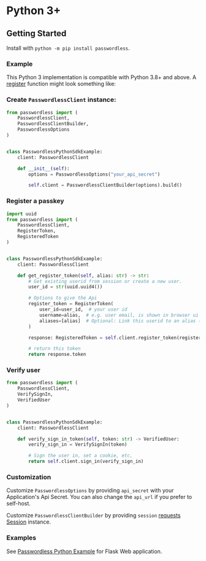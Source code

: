 # Python 3+

## Getting Started

Install with `python -m pip install passwordless`.

### Example

This Python 3 implementation is compatible with Python 3.8+ and above. A [register](../api#register-token) function might look something like:

### Create `PasswordlessClient` instance:

```python
from passwordless import (
    PasswordlessClient,
    PasswordlessClientBuilder,
    PasswordlessOptions
)


class PasswordlessPythonSdkExample:
    client: PasswordlessClient

    def __init__(self):
        options = PasswordlessOptions("your_api_secret")

        self.client = PasswordlessClientBuilder(options).build()

```

### Register a passkey

```python
import uuid
from passwordless import (
    PasswordlessClient,
    RegisterToken,
    RegisteredToken
)


class PasswordlessPythonSdkExample:
    client: PasswordlessClient

    def get_register_token(self, alias: str) -> str:
        # Get existing userid from session or create a new user.
        user_id = str(uuid.uuid4())

        # Options to give the Api
        register_token = RegisterToken(
            user_id=user_id,  # your user id
            username=alias,  # e.g. user email, is shown in browser ui
            aliases=[alias]  # Optional: Link this userid to an alias (e.g. email)
        )

        response: RegisteredToken = self.client.register_token(register_token)

        # return this token
        return response.token
```

### Verify user

```python
from passwordless import (
    PasswordlessClient,
    VerifySignIn,
    VerifiedUser
)


class PasswordlessPythonSdkExample:
    client: PasswordlessClient

    def verify_sign_in_token(self, token: str) -> VerifiedUser:
        verify_sign_in = VerifySignIn(token)

        # Sign the user in, set a cookie, etc,
        return self.client.sign_in(verify_sign_in)
```

### Customization

Customize `PasswordlessOptions` by providing `api_secret` with your Application's Api Secret.
You can also change the `api_url` if you prefer to self-host.

Customize `PasswordlessClientBuilder` by providing `session` [requests Session](https://requests.readthedocs.io/en/latest/) instance.

### Examples

See [Passwordless Python Example](https://github.com/passwordless/passwordless-python/tree/main/examples/flask) for Flask Web application.
